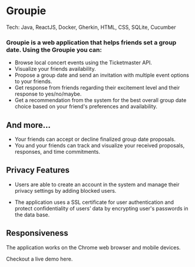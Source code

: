 # Groupie

Tech: Java, ReactJS, Docker, Gherkin, HTML, CSS, SQLite, Cucumber

### Groupie is a web application that helps friends set a group date. Using the Groupie you can:
- Browse local concert events using the Ticketmaster API. 
- Visualize your friends availability.
- Propose a group date and send an invitation with multiple event options to your friends.
- Get response from friends regarding their excitement level and their response to yes/no/maybe.
- Get a recommendation from the system for the best overall group date choice based on your friend's preferences and availability.
## And more...
- Your friends can accept or decline finalized group date proposals.
- You and your friends can track and visualize your received proposals, responses, and time
commitments.
## Privacy Features
- Users are able to create an account in the system and manage their privacy
settings by adding blocked users.

- The application uses a SSL certificate for user authentication and protect confidentiality of users’ data by encrypting user's passwords in the data base.
## Responsiveness
The application works on the Chrome web browser and mobile devices.

Checkout a live demo here.

